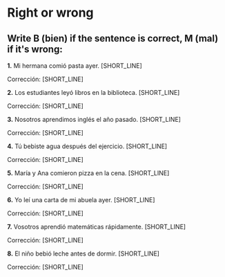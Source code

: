 # Right or wrong

## Write B (bien) if the sentence is correct, M (mal) if it's wrong:

**1.** Mi hermana comió pasta ayer. [SHORT_LINE]

Corrección: [SHORT_LINE]

**2.** Los estudiantes leyó libros en la biblioteca. [SHORT_LINE]

Corrección: [SHORT_LINE]

**3.** Nosotros aprendimos inglés el año pasado. [SHORT_LINE]

Corrección: [SHORT_LINE]

**4.** Tú bebiste agua después del ejercicio. [SHORT_LINE]

Corrección: [SHORT_LINE]

**5.** María y Ana comieron pizza en la cena. [SHORT_LINE]

Corrección: [SHORT_LINE]

**6.** Yo leí una carta de mi abuela ayer. [SHORT_LINE]

Corrección: [SHORT_LINE]

**7.** Vosotros aprendió matemáticas rápidamente. [SHORT_LINE]

Corrección: [SHORT_LINE]

**8.** El niño bebió leche antes de dormir. [SHORT_LINE]

Corrección: [SHORT_LINE]